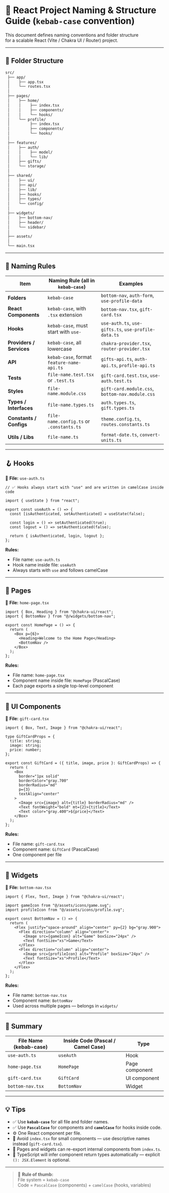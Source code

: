 # 🧱 React Project Naming & Structure Guide (`kebab-case` convention)

This document defines naming conventions and folder structure  
for a scalable React (Vite / Chakra UI / Router) project.

---

## 📂 Folder Structure

```bash
src/
 ├── app/
 │    ├── app.tsx
 │    └── routes.tsx
 │
 ├── pages/
 │    ├── home/
 │    │    ├── index.tsx
 │    │    ├── components/
 │    │    └── hooks/
 │    └── profile/
 │         ├── index.tsx
 │         ├── components/
 │         └── hooks/
 │
 ├── features/
 │    ├── auth/
 │    │    ├── model/
 │    │    └── lib/
 │    ├── gifts/
 │    └── storage/
 │
 ├── shared/
 │    ├── ui/
 │    ├── api/
 │    ├── lib/
 │    ├── hooks/
 │    ├── types/
 │    └── config/
 │
 ├── widgets/
 │    ├── bottom-nav/
 │    ├── header/
 │    └── sidebar/
 │
 ├── assets/
 │
 └── main.tsx
```

---

## 🧩 Naming Rules

| Item                     | Naming Rule (all in `kebab-case`)             | Examples                                            |
|---------------------------|----------------------------------------------|-----------------------------------------------------|
| **Folders**               | `kebab-case`                                 | `bottom-nav`, `auth-form`, `use-profile-data`       |
| **React Components**      | `kebab-case`, with `.tsx` extension          | `bottom-nav.tsx`, `gift-card.tsx`                   |
| **Hooks**                 | `kebab-case`, must start with `use-`         | `use-auth.ts`, `use-gifts.ts`, `use-profile-data.ts`|
| **Providers / Services**  | `kebab-case`, all lowercase                  | `chakra-provider.tsx`, `router-provider.tsx`        |
| **API**                   | `kebab-case`, format `feature-name-api.ts`   | `gifts-api.ts`, `auth-api.ts`, `profile-api.ts`     |
| **Tests**                 | `file-name.test.tsx` or `.test.ts`           | `gift-card.test.tsx`, `use-auth.test.ts`            |
| **Styles**                | `file-name.module.css`                       | `gift-card.module.css`, `bottom-nav.module.css`     |
| **Types / Interfaces**    | `file-name.types.ts`                         | `auth.types.ts`, `gift.types.ts`                    |
| **Constants / Configs**   | `file-name.config.ts` or `.constants.ts`     | `theme.config.ts`, `routes.constants.ts`            |
| **Utils / Libs**          | `file-name.ts`                               | `format-date.ts`, `convert-units.ts`                |

---

## 🪝 Hooks

📄 **File:** `use-auth.ts`

```tsx
// ✅ Hooks always start with "use" and are written in camelCase inside code

import { useState } from "react";

export const useAuth = () => {
  const [isAuthenticated, setAuthenticated] = useState(false);

  const login = () => setAuthenticated(true);
  const logout = () => setAuthenticated(false);

  return { isAuthenticated, login, logout };
};
```

**Rules:**
- File name: `use-auth.ts`
- Hook name inside file: `useAuth`
- Always starts with `use` and follows camelCase

---

## 🧭 Pages

📄 **File:** `home-page.tsx`

```tsx
import { Box, Heading } from "@chakra-ui/react";
import { BottomNav } from "@/widgets/bottom-nav";

export const HomePage = () => {
  return (
    <Box p={6}>
      <Heading>Welcome to the Home Page</Heading>
      <BottomNav />
    </Box>
  );
};
```

**Rules:**
- File name: `home-page.tsx`
- Component name inside file: `HomePage` (PascalCase)
- Each page exports a single top-level component

---

## 🧱 UI Components

📄 **File:** `gift-card.tsx`

```tsx
import { Box, Text, Image } from "@chakra-ui/react";

type GiftCardProps = {
  title: string;
  image: string;
  price: number;
};

export const GiftCard = ({ title, image, price }: GiftCardProps) => {
  return (
    <Box
      border="1px solid"
      borderColor="gray.700"
      borderRadius="md"
      p={3}
      textAlign="center"
    >
      <Image src={image} alt={title} borderRadius="md" />
      <Text fontWeight="bold" mt={2}>{title}</Text>
      <Text color="gray.400">${price}</Text>
    </Box>
  );
};
```

**Rules:**
- File name: `gift-card.tsx`
- Component name: `GiftCard` (PascalCase)
- One component per file

---

## 📱 Widgets

📄 **File:** `bottom-nav.tsx`

```tsx
import { Flex, Text, Image } from "@chakra-ui/react";

import gameIcon from "@/assets/icons/game.svg";
import profileIcon from "@/assets/icons/profile.svg";

export const BottomNav = () => {
  return (
    <Flex justify="space-around" align="center" py={2} bg="gray.900">
      <Flex direction="column" align="center">
        <Image src={gameIcon} alt="Game" boxSize="24px" />
        <Text fontSize="xs">Game</Text>
      </Flex>
      <Flex direction="column" align="center">
        <Image src={profileIcon} alt="Profile" boxSize="24px" />
        <Text fontSize="xs">Profile</Text>
      </Flex>
    </Flex>
  );
};
```

**Rules:**
- File name: `bottom-nav.tsx`
- Component name: `BottomNav`
- Used across multiple pages — belongs in `widgets/`

---

## 📘 Summary

| File Name (kebab-case) | Inside Code (Pascal / Camel Case) | Type           |
|--------------------------|----------------------------------|----------------|
| `use-auth.ts`           | `useAuth`                        | Hook           |
| `home-page.tsx`         | `HomePage`                       | Page component |
| `gift-card.tsx`         | `GiftCard`                       | UI component   |
| `bottom-nav.tsx`        | `BottomNav`                      | Widget         |

---

## 💡 Tips

- ✅ Use **`kebab-case`** for all file and folder names.  
- ✅ Use **`PascalCase`** for components and **`camelCase`** for hooks inside code.  
- ⚙️ One React component per file.  
- 🚫 Avoid `index.tsx` for small components — use descriptive names instead (`gift-card.tsx`).  
- 🧱 Pages and widgets can re-export internal components from `index.ts`.  
- 🧩 TypeScript will infer component return types automatically — explicit `(): JSX.Element` is optional.

---

> 🧠 **Rule of thumb:**  
> File system = `kebab-case`  
> Code = `PascalCase` (components) + `camelCase` (hooks, variables)
